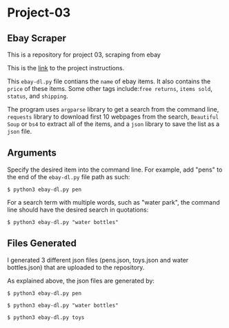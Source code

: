 # Project-03
## Ebay Scraper

This is a repository for project 03, scraping from ebay 

This is the [link](https://github.com/mikeizbicki/cmc-csci040/tree/2022fall/project_03) to the project instructions. 

This `ebay-dl.py` file contians the `name` of ebay items. It also contains the `price` of these items. Some other tags include:`free returns`, `items sold`, `status`, and `shipping`. 

The program uses `argparse` library to get a search from the command line, `requests` library to download first 10 webpages from the search, `Beautiful Soup` or `bs4` to extract all of the items, and a `json` library to save the list as a `json` file. 

## Arguments

Specify the desired item into the command line. For example, add "pens" to the end of the `ebay-dl.py` file path as such:

```$ python3 ebay-dl.py pen``` 

For a search term with multiple words, such as "water park", the command line should have the desired search in quotations:

```$ python3 ebay-dl.py "water bottles"```


## Files Generated 

I generated 3 different json files (pens.json, toys.json and water bottles.json) that are uploaded to the repository. 

As explained above, the json files are generated by:

```$ python3 ebay-dl.py pen ```

```$ python3 ebay-dl.py "water bottles"```

```$ python3 ebay-dl.py toys```




